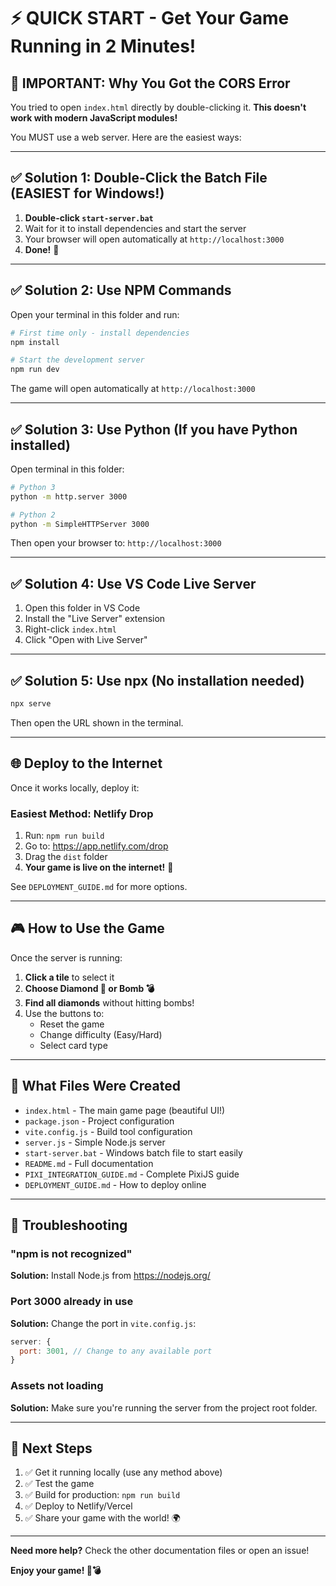 # ⚡ QUICK START - Get Your Game Running in 2 Minutes!

## 🚨 IMPORTANT: Why You Got the CORS Error

You tried to open `index.html` directly by double-clicking it. **This doesn't work with modern JavaScript modules!**

You MUST use a web server. Here are the easiest ways:

---

## ✅ Solution 1: Double-Click the Batch File (EASIEST for Windows!)

1. **Double-click `start-server.bat`**
2. Wait for it to install dependencies and start the server
3. Your browser will open automatically at `http://localhost:3000`
4. **Done!** 🎉

---

## ✅ Solution 2: Use NPM Commands

Open your terminal in this folder and run:

```bash
# First time only - install dependencies
npm install

# Start the development server
npm run dev
```

The game will open automatically at `http://localhost:3000`

---

## ✅ Solution 3: Use Python (If you have Python installed)

Open terminal in this folder:

```bash
# Python 3
python -m http.server 3000

# Python 2
python -m SimpleHTTPServer 3000
```

Then open your browser to: `http://localhost:3000`

---

## ✅ Solution 4: Use VS Code Live Server

1. Open this folder in VS Code
2. Install the "Live Server" extension
3. Right-click `index.html`
4. Click "Open with Live Server"

---

## ✅ Solution 5: Use npx (No installation needed)

```bash
npx serve
```

Then open the URL shown in the terminal.

---

## 🌐 Deploy to the Internet

Once it works locally, deploy it:

### Easiest Method: Netlify Drop

1. Run: `npm run build`
2. Go to: https://app.netlify.com/drop
3. Drag the `dist` folder
4. **Your game is live on the internet!** 🚀

See `DEPLOYMENT_GUIDE.md` for more options.

---

## 🎮 How to Use the Game

Once the server is running:

1. **Click a tile** to select it
2. **Choose Diamond 💎 or Bomb 💣**
3. **Find all diamonds** without hitting bombs!
4. Use the buttons to:
   - Reset the game
   - Change difficulty (Easy/Hard)
   - Select card type

---

## 📁 What Files Were Created

- `index.html` - The main game page (beautiful UI!)
- `package.json` - Project configuration
- `vite.config.js` - Build tool configuration
- `server.js` - Simple Node.js server
- `start-server.bat` - Windows batch file to start easily
- `README.md` - Full documentation
- `PIXI_INTEGRATION_GUIDE.md` - Complete PixiJS guide
- `DEPLOYMENT_GUIDE.md` - How to deploy online

---

## 🐛 Troubleshooting

### "npm is not recognized"

**Solution:** Install Node.js from https://nodejs.org/

### Port 3000 already in use

**Solution:** Change the port in `vite.config.js`:
```javascript
server: {
  port: 3001, // Change to any available port
}
```

### Assets not loading

**Solution:** Make sure you're running the server from the project root folder.

---

## 🎯 Next Steps

1. ✅ Get it running locally (use any method above)
2. ✅ Test the game
3. ✅ Build for production: `npm run build`
4. ✅ Deploy to Netlify/Vercel
5. ✅ Share your game with the world! 🌍

---

**Need more help?** Check the other documentation files or open an issue!

**Enjoy your game! 💎💣**


